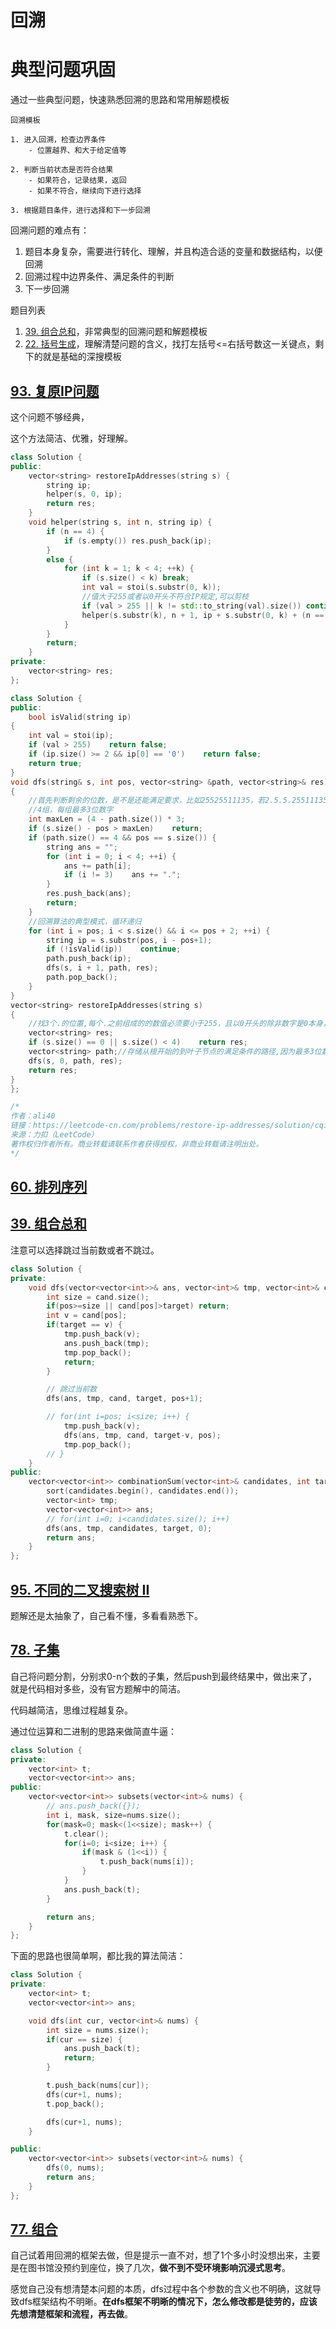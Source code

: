 # 回溯

# 典型问题巩固
通过一些典型问题，快速熟悉回溯的思路和常用解题模板

```
回溯模板

1. 进入回溯，检查边界条件
    - 位置越界、和大于给定值等

2. 判断当前状态是否符合结果
    - 如果符合，记录结果，返回
    - 如果不符合，继续向下进行选择

3. 根据题目条件，进行选择和下一步回溯
```

回溯问题的难点有：
1. 题目本身复杂，需要进行转化、理解，并且构造合适的变量和数据结构，以便回溯
2. 回溯过程中边界条件、满足条件的判断
3. 下一步回溯

题目列表
1. [39. 组合总和](https://leetcode-cn.com/problems/combination-sum/)，非常典型的回溯问题和解题模板
2. [22. 括号生成](https://leetcode-cn.com/problems/generate-parentheses/)，理解清楚问题的含义，找打左括号<=右括号数这一关键点，剩下的就是基础的深搜模板


## [93. 复原IP问题](https://leetcode-cn.com/problems/restore-ip-addresses/)
这个问题不够经典，

这个方法简洁、优雅，好理解。
```cpp
class Solution {
public:
	vector<string> restoreIpAddresses(string s) {
		string ip;
		helper(s, 0, ip);
		return res;
	}
	void helper(string s, int n, string ip) {
		if (n == 4) {
			if (s.empty()) res.push_back(ip);
		}
		else {
			for (int k = 1; k < 4; ++k) {
				if (s.size() < k) break;
				int val = stoi(s.substr(0, k));
				//值大于255或者以0开头不符合IP规定,可以剪枝
				if (val > 255 || k != std::to_string(val).size()) continue;
				helper(s.substr(k), n + 1, ip + s.substr(0, k) + (n == 3 ? "" : "."));
			}
		}
		return;
	}
private:
	vector<string> res;
};
```

```cpp
class Solution {
public:
    bool isValid(string ip)
{
    int val = stoi(ip);
    if (val > 255)    return false;
    if (ip.size() >= 2 && ip[0] == '0')    return false;
    return true;
}
void dfs(string& s, int pos, vector<string> &path, vector<string>& res)
{
    //首先判断剩余的位数，是不是还能满足要求，比如25525511135，若2.5.5.25511135显然不满足，这可以预判
    //4组，每组最多3位数字
    int maxLen = (4 - path.size()) * 3;
    if (s.size() - pos > maxLen)    return;
    if (path.size() == 4 && pos == s.size()) {
        string ans = "";
        for (int i = 0; i < 4; ++i) {
            ans += path[i];
            if (i != 3)    ans += ".";
        }
        res.push_back(ans);
        return;
    }
    //回溯算法的典型模式，循环递归
    for (int i = pos; i < s.size() && i <= pos + 2; ++i) {
        string ip = s.substr(pos, i - pos+1);
        if (!isValid(ip))    continue;
        path.push_back(ip);
        dfs(s, i + 1, path, res);
        path.pop_back();
    }
}
vector<string> restoreIpAddresses(string s)
{
    //找3个.的位置,每个.之前组成的的数值必须要小于255，且以0开头的除非数字是0本身，否则也是非法
    vector<string> res;
    if (s.size() == 0 || s.size() < 4)    return res;
    vector<string> path;//存储从根开始的到叶子节点的满足条件的路径,因为最多3位数字一组，所以同一层横向循环时尝试最多3个位的长度
    dfs(s, 0, path, res);
    return res;
}
};

/*
作者：ali40
链接：https://leetcode-cn.com/problems/restore-ip-addresses/solution/cqing-xi-yi-dong-jie-fa-by-ali40/
来源：力扣（LeetCode）
著作权归作者所有。商业转载请联系作者获得授权，非商业转载请注明出处。
*/
```

## [60. 排列序列](https://leetcode-cn.com/problems/permutation-sequence/)

## [39. 组合总和](https://leetcode-cn.com/problems/combination-sum/)
注意可以选择跳过当前数或者不跳过。
```cpp
class Solution {
private:
    void dfs(vector<vector<int>>& ans, vector<int>& tmp, vector<int>& cand, int target, int pos) {
        int size = cand.size();
        if(pos>=size || cand[pos]>target) return;
        int v = cand[pos];
        if(target == v) {
            tmp.push_back(v);
            ans.push_back(tmp);
            tmp.pop_back();
            return;
        }

        // 跳过当前数
        dfs(ans, tmp, cand, target, pos+1);

        // for(int i=pos; i<size; i++) {
            tmp.push_back(v);
            dfs(ans, tmp, cand, target-v, pos);
            tmp.pop_back();
        // }
    }
public:
    vector<vector<int>> combinationSum(vector<int>& candidates, int target) {
        sort(candidates.begin(), candidates.end());
        vector<int> tmp;
        vector<vector<int>> ans;
        // for(int i=0; i<candidates.size(); i++)
        dfs(ans, tmp, candidates, target, 0);
        return ans;
    }
};
```

## [95. 不同的二叉搜索树 II](https://leetcode-cn.com/problems/unique-binary-search-trees-ii/)

题解还是太抽象了，自己看不懂，多看看熟悉下。

## [78. 子集](https://leetcode-cn.com/problems/subsets/)
自己将问题分割，分别求0-n个数的子集，然后push到最终结果中，做出来了，就是代码相对多些，没有官方题解中的简洁。

代码越简洁，思维过程越复杂。

通过位运算和二进制的思路来做简直牛逼：
```cpp
class Solution {
private:
    vector<int> t;
    vector<vector<int>> ans;
public:
    vector<vector<int>> subsets(vector<int>& nums) {
        // ans.push_back({});
        int i, mask, size=nums.size();
        for(mask=0; mask<(1<<size); mask++) {
            t.clear();
            for(i=0; i<size; i++) {
                if(mask & (1<<i)) {
                    t.push_back(nums[i]);
                }
            }
            ans.push_back(t);
        }

        return ans;
    }
};
```

下面的思路也很简单啊，都比我的算法简洁：
```cpp
class Solution {
private:
    vector<int> t;
    vector<vector<int>> ans;

    void dfs(int cur, vector<int>& nums) {
        int size = nums.size();
        if(cur == size) {
            ans.push_back(t);
            return;
        }

        t.push_back(nums[cur]);
        dfs(cur+1, nums);
        t.pop_back();

        dfs(cur+1, nums);
    }

public:
    vector<vector<int>> subsets(vector<int>& nums) {
        dfs(0, nums);
        return ans;
    }
};
```

## [77. 组合](https://leetcode-cn.com/problems/combinations/)
自己试着用回溯的框架去做，但是提示一直不对，想了1个多小时没想出来，主要是在图书馆没预约到座位，换了几次，**做不到不受环境影响沉浸式思考**。

感觉自己没有想清楚本问题的本质，dfs过程中各个参数的含义也不明确，这就导致dfs框架结构不明晰。**在dfs框架不明晰的情况下，怎么修改都是徒劳的，应该先想清楚框架和流程，再去做**。
